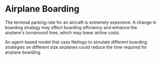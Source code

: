 # Airplane Boarding

The terminal parking rate for an aircraft is extremely expensive. A change in boarding strategy may affect boarding efficiency and enhance the airplane's turnaround time, which may lower airline costs.

An agent-based model that uses Netlogo to simulate different boarding strategies on different size airplanes could reduce the time required for airplane boarding.
